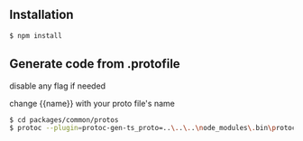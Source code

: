 ## Installation

```bash
$ npm install
```

## Generate code from .protofile

disable any flag if needed

change {{name}} with your proto file's name

```bash
$ cd packages/common/protos
$ protoc --plugin=protoc-gen-ts_proto=..\..\..\node_modules\.bin\protoc-gen-ts_proto.cmd --ts_proto_out=../entities --ts_proto_opt=nestJs=true --ts_proto_opt=useDate=true {{name}}.proto
```
